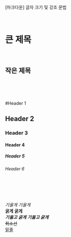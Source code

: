 [마크다운] 글자 크기 및 강조 문법
<br/>
<br/>
<br/>

큰 제목
======

<br/>

작은 제목
------

<br/>
<br/>
<br/>

#Header 1 
## Header 2
### Header 3
#### Header 4
##### Header 5
###### Header 6

<br/>
<br/>
<br/>

*기울게*     _기울게_  
**굵게**     __굵게__  
***기울고 굵게***     **_기울고 굵게_**  
~~취소선~~  
<u>밑줄</u>  


